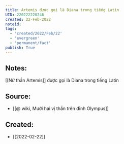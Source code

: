 ```yaml
---
title: Artemis được gọi là Diana trong tiếng Latin
UID: 220222220246
created: 22-Feb-2022
noteid:
tags:
  - 'created/2022/Feb/22'
  - 'evergreen'
  - 'permanent/fact'
publish: True
---
```

## Notes:
[[Nữ thần Artemis]] được gọi là Diana trong tiếng Latin

## Source:
- [[@ wiki, Mười hai vị thần trên đỉnh Olympus]]




## Created:
- [[2022-02-22]]
